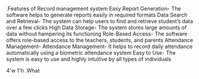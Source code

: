 .Features of Record management system
     Easy Report Generation- The software helps to generate reports easily in required formats
     Data Search and Retrieval- The system can help users to find and retrieve student’s data over a few clicks
     High Data Storage- The system stores large amounts of data without hampering its functioning
     Role-Based Access- The software offers role-based access to the teachers, students, and parents
     Attendance Management- Attendance Management- It helps to record daily attendance automatically using a biometric attendance system
     Easy to Use- The system is easy to use and highly intuitive by all types of individuals
 
 4'w 1'h
 .What 

